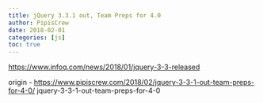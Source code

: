 ```yaml
---
title: jQuery 3.3.1 out, Team Preps for 4.0
author: PipisCrew
date: 2018-02-01
categories: [js]
toc: true
---
```


https://www.infoq.com/news/2018/01/jquery-3-3-released

origin - https://www.pipiscrew.com/2018/02/jquery-3-3-1-out-team-preps-for-4-0/ jquery-3-3-1-out-team-preps-for-4-0